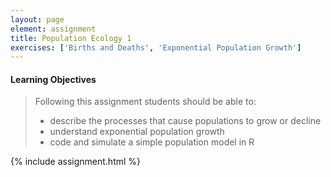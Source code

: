 ```yaml
---
layout: page
element: assignment
title: Population Ecology 1
exercises: ['Births and Deaths', 'Exponential Population Growth']
---
```


#### Learning Objectives

> Following this assignment students should be able to:
>
> - describe the processes that cause populations to grow or decline
> - understand exponential population growth
> - code and simulate a simple population model in R


{% include assignment.html %}

